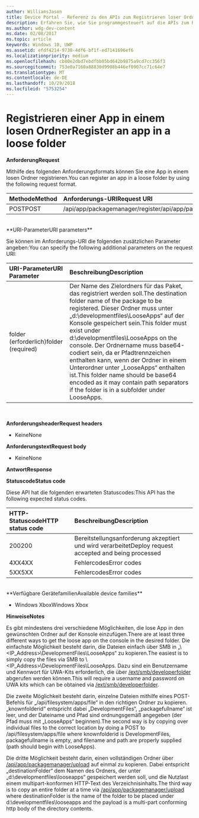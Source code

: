 ```yaml
---
author: WilliamsJason
title: Device Portal - Referenz zu den APIs zum Registrieren loser Ordner
description: Erfahren Sie, wie Sie programmgesteuert auf die APIs zum Registrieren loser Ordner zugreifen.
ms.author: wdg-dev-content
ms.date: 02/08/2017
ms.topic: article
keywords: Windows 10, UWP
ms.assetid: efdf4214-9738-4df6-bf1f-ed7141696ef6
ms.localizationpriority: medium
ms.openlocfilehash: cb80e2dbd7ebdfbb05bd642b9875a9cd7cc356f3
ms.sourcegitcommit: 753e0a7160a88830d9908b446ef0907cc71c64e7
ms.translationtype: MT
ms.contentlocale: de-DE
ms.lasthandoff: 10/29/2018
ms.locfileid: "5753254"
---
```

# <a name="register-an-app-in-a-loose-folder"></a><span data-ttu-id="faac9-104">Registrieren einer App in einem losen Ordner</span><span class="sxs-lookup"><span data-stu-id="faac9-104">Register an app in a loose folder</span></span>  

**<span data-ttu-id="faac9-105">Anforderung</span><span class="sxs-lookup"><span data-stu-id="faac9-105">Request</span></span>**

<span data-ttu-id="faac9-106">Mithilfe des folgenden Anforderungsformats können Sie eine App in einem losen Ordner registrieren.</span><span class="sxs-lookup"><span data-stu-id="faac9-106">You can register an app in a loose folder by using the following request format.</span></span>

<span data-ttu-id="faac9-107">Methode</span><span class="sxs-lookup"><span data-stu-id="faac9-107">Method</span></span>      | <span data-ttu-id="faac9-108">Anforderungs-URI</span><span class="sxs-lookup"><span data-stu-id="faac9-108">Request URI</span></span>
:------     | :------
<span data-ttu-id="faac9-109">POST</span><span class="sxs-lookup"><span data-stu-id="faac9-109">POST</span></span> | <span data-ttu-id="faac9-110">/api/app/packagemanager/register</span><span class="sxs-lookup"><span data-stu-id="faac9-110">/api/app/packagemanager/register</span></span>
<br />
**<span data-ttu-id="faac9-111">URI-Parameter</span><span class="sxs-lookup"><span data-stu-id="faac9-111">URI parameters</span></span>**

<span data-ttu-id="faac9-112">Sie können im Anforderungs-URI die folgenden zusätzlichen Parameter angeben:</span><span class="sxs-lookup"><span data-stu-id="faac9-112">You can specify the following additional parameters on the request URI:</span></span>

<span data-ttu-id="faac9-113">URI-Parameter</span><span class="sxs-lookup"><span data-stu-id="faac9-113">URI Parameter</span></span>      | <span data-ttu-id="faac9-114">Beschreibung</span><span class="sxs-lookup"><span data-stu-id="faac9-114">Description</span></span>
:------     | :-----
<span data-ttu-id="faac9-115">folder (erforderlich)</span><span class="sxs-lookup"><span data-stu-id="faac9-115">folder (required)</span></span> | <span data-ttu-id="faac9-116">Der Name des Zielordners für das Paket, das registriert werden soll.</span><span class="sxs-lookup"><span data-stu-id="faac9-116">The destination folder name of the package to be registered.</span></span> <span data-ttu-id="faac9-117">Dieser Ordner muss unter „d:\developmentfiles\LooseApps“ auf der Konsole gespeichert sein.</span><span class="sxs-lookup"><span data-stu-id="faac9-117">This folder must exist under d:\developmentfiles\LooseApps on the console.</span></span> <span data-ttu-id="faac9-118">Der Ordnername muss base64-codiert sein, da er Pfadtrennzeichen enthalten kann, wenn der Ordner in einem Unterordner unter „LooseApps“ enthalten ist.</span><span class="sxs-lookup"><span data-stu-id="faac9-118">This folder name should be base64 encoded as it may contain path separators if the folder is in a subfolder under LooseApps.</span></span>
<br />

**<span data-ttu-id="faac9-119">Anforderungsheader</span><span class="sxs-lookup"><span data-stu-id="faac9-119">Request headers</span></span>**

- <span data-ttu-id="faac9-120">Keine</span><span class="sxs-lookup"><span data-stu-id="faac9-120">None</span></span>

**<span data-ttu-id="faac9-121">Anforderungstext</span><span class="sxs-lookup"><span data-stu-id="faac9-121">Request body</span></span>**

- <span data-ttu-id="faac9-122">Keine</span><span class="sxs-lookup"><span data-stu-id="faac9-122">None</span></span>

**<span data-ttu-id="faac9-123">Antwort</span><span class="sxs-lookup"><span data-stu-id="faac9-123">Response</span></span>**

**<span data-ttu-id="faac9-124">Statuscode</span><span class="sxs-lookup"><span data-stu-id="faac9-124">Status code</span></span>**

<span data-ttu-id="faac9-125">Diese API hat die folgenden erwarteten Statuscodes:</span><span class="sxs-lookup"><span data-stu-id="faac9-125">This API has the following expected status codes.</span></span>

<span data-ttu-id="faac9-126">HTTP-Statuscode</span><span class="sxs-lookup"><span data-stu-id="faac9-126">HTTP status code</span></span>      | <span data-ttu-id="faac9-127">Beschreibung</span><span class="sxs-lookup"><span data-stu-id="faac9-127">Description</span></span>
:------     | :-----
<span data-ttu-id="faac9-128">200</span><span class="sxs-lookup"><span data-stu-id="faac9-128">200</span></span> | <span data-ttu-id="faac9-129">Bereitstellungsanforderung akzeptiert und wird verarbeitet</span><span class="sxs-lookup"><span data-stu-id="faac9-129">Deploy request accepted and being processed</span></span>
<span data-ttu-id="faac9-130">4XX</span><span class="sxs-lookup"><span data-stu-id="faac9-130">4XX</span></span> | <span data-ttu-id="faac9-131">Fehlercodes</span><span class="sxs-lookup"><span data-stu-id="faac9-131">Error codes</span></span>
<span data-ttu-id="faac9-132">5XX</span><span class="sxs-lookup"><span data-stu-id="faac9-132">5XX</span></span> | <span data-ttu-id="faac9-133">Fehlercodes</span><span class="sxs-lookup"><span data-stu-id="faac9-133">Error codes</span></span>
<br />
**<span data-ttu-id="faac9-134">Verfügbare Gerätefamilien</span><span class="sxs-lookup"><span data-stu-id="faac9-134">Available device families</span></span>**

* <span data-ttu-id="faac9-135">Windows Xbox</span><span class="sxs-lookup"><span data-stu-id="faac9-135">Windows Xbox</span></span>

**<span data-ttu-id="faac9-136">Hinweise</span><span class="sxs-lookup"><span data-stu-id="faac9-136">Notes</span></span>**

<span data-ttu-id="faac9-137">Es gibt mindestens drei verschiedene Möglichkeiten, die lose App in den gewünschten Ordner auf der Konsole einzufügen.</span><span class="sxs-lookup"><span data-stu-id="faac9-137">There are at least three different ways to get the loose app on the console in the desired folder.</span></span> <span data-ttu-id="faac9-138">Die einfachste Möglichkeit besteht darin, die Dateien einfach über SMB in „\\<IP_Address>\DevelopmentFiles\LooseApps“ zu kopieren.</span><span class="sxs-lookup"><span data-stu-id="faac9-138">The easiest is to simply copy the files via SMB to \\<IP_Address>\DevelopmentFiles\LooseApps.</span></span> <span data-ttu-id="faac9-139">Dazu sind ein Benutzername und Kennwort für UWA-Kits erforderlich, die über [/ext/smb/developerfolder](wdp-smb-api.md) abgerufen werden können.</span><span class="sxs-lookup"><span data-stu-id="faac9-139">This will require a username and password on UWA kits which can be obtained via [/ext/smb/developerfolder](wdp-smb-api.md).</span></span> 

<span data-ttu-id="faac9-140">Die zweite Möglichkeit besteht darin, einzelne Dateien mithilfe eines POST-Befehls für „/api/filesystem/apps/file“ in den richtigen Ordner zu kopieren. „knownfolderid“ entspricht dabei „DevelopmentFiles“, „packagefullname“ ist leer, und der Dateiname und Pfad sind ordnungsgemäß angegeben (der Pfad muss mit „LooseApps“ beginnen).</span><span class="sxs-lookup"><span data-stu-id="faac9-140">The second way is by copying over individual files to the correct location by doing a POST to /api/filesystem/apps/file where knownfolderid is DevelopmentFiles, packagefullname is empty, and filename and path are properly supplied (path should begin with LooseApps).</span></span>

<span data-ttu-id="faac9-141">Die dritte Möglichkeit besteht darin, einen vollständigen Ordner über [/api/app/packagemanager/upload](wdp-folder-upload.md) auf einmal zu kopieren. Dabei entspricht „destinationFolder“ dem Namen des Ordners, der unter „d:\developmentfiles\looseapps“ gespeichert werden soll, und die Nutzlast einem multipart-konformen HTTP-Text des Verzeichnisinhalts.</span><span class="sxs-lookup"><span data-stu-id="faac9-141">The third way is to copy an entire folder at a time via [/api/app/packagemanager/upload](wdp-folder-upload.md) where destinationFolder is the name of the folder to be placed under d:\developmentfiles\looseapps and the payload is a multi-part conforming http body of the directory contents.</span></span>

